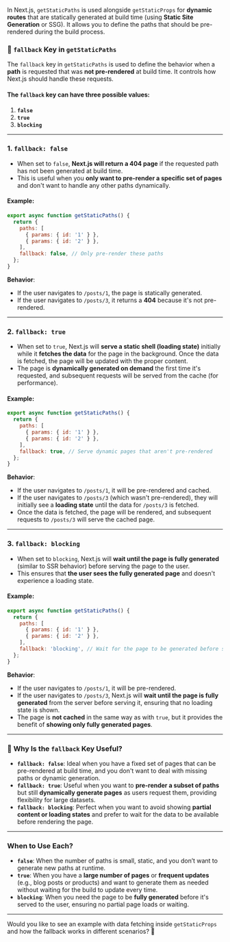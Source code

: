 In Next.js, `getStaticPaths` is used alongside `getStaticProps` for **dynamic routes** that are statically generated at build time (using **Static Site Generation** or SSG). It allows you to define the paths that should be pre-rendered during the build process.

### 🔑 `fallback` Key in `getStaticPaths`

The `fallback` key in `getStaticPaths` is used to define the behavior when a **path** is requested that was **not pre-rendered** at build time. It controls how Next.js should handle these requests.

#### **The `fallback` key can have three possible values**:
1. **`false`**
2. **`true`**
3. **`blocking`**

---

### 1. **`fallback: false`**
   - When set to `false`, **Next.js will return a 404 page** if the requested path has not been generated at build time.
   - This is useful when you **only want to pre-render a specific set of pages** and don't want to handle any other paths dynamically.

#### Example:
```js
export async function getStaticPaths() {
  return {
    paths: [
      { params: { id: '1' } },
      { params: { id: '2' } },
    ],
    fallback: false, // Only pre-render these paths
  };
}
```

**Behavior**:
- If the user navigates to `/posts/1`, the page is statically generated.
- If the user navigates to `/posts/3`, it returns a **404** because it's not pre-rendered.

---

### 2. **`fallback: true`**
   - When set to `true`, Next.js will **serve a static shell (loading state)** initially while it **fetches the data** for the page in the background. Once the data is fetched, the page will be updated with the proper content.
   - The page is **dynamically generated on demand** the first time it's requested, and subsequent requests will be served from the cache (for performance).
   
#### Example:
```js
export async function getStaticPaths() {
  return {
    paths: [
      { params: { id: '1' } },
      { params: { id: '2' } },
    ],
    fallback: true, // Serve dynamic pages that aren't pre-rendered
  };
}
```

**Behavior**:
- If the user navigates to `/posts/1`, it will be pre-rendered and cached.
- If the user navigates to `/posts/3` (which wasn't pre-rendered), they will initially see a **loading state** until the data for `/posts/3` is fetched.
- Once the data is fetched, the page will be rendered, and subsequent requests to `/posts/3` will serve the cached page.

---

### 3. **`fallback: blocking`**
   - When set to `blocking`, Next.js will **wait until the page is fully generated** (similar to SSR behavior) before serving the page to the user.
   - This ensures that **the user sees the fully generated page** and doesn't experience a loading state.

#### Example:
```js
export async function getStaticPaths() {
  return {
    paths: [
      { params: { id: '1' } },
      { params: { id: '2' } },
    ],
    fallback: 'blocking', // Wait for the page to be generated before serving it
  };
}
```

**Behavior**:
- If the user navigates to `/posts/1`, it will be pre-rendered.
- If the user navigates to `/posts/3`, Next.js will **wait until the page is fully generated** from the server before serving it, ensuring that no loading state is shown.
- The page is **not cached** in the same way as with `true`, but it provides the benefit of **showing only fully generated pages**.

---

### 🚀 **Why Is the `fallback` Key Useful?**
- **`fallback: false`**: Ideal when you have a fixed set of pages that can be pre-rendered at build time, and you don't want to deal with missing paths or dynamic generation.
- **`fallback: true`**: Useful when you want to **pre-render a subset of paths** but still **dynamically generate pages** as users request them, providing flexibility for large datasets.
- **`fallback: blocking`**: Perfect when you want to avoid showing **partial content or loading states** and prefer to wait for the data to be available before rendering the page.

---

### **When to Use Each?**
- **`false`**: When the number of paths is small, static, and you don’t want to generate new paths at runtime.
- **`true`**: When you have a **large number of pages** or **frequent updates** (e.g., blog posts or products) and want to generate them as needed without waiting for the build to update every time.
- **`blocking`**: When you need the page to be **fully generated** before it's served to the user, ensuring no partial page loads or waiting.

---

Would you like to see an example with data fetching inside `getStaticProps` and how the fallback works in different scenarios? 🚀
